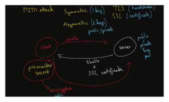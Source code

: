 

<img src="https://github.com/ishifoev/CodeChalenge-JS/blob/main/Round6/day-51/https.PNG?raw=true"/>